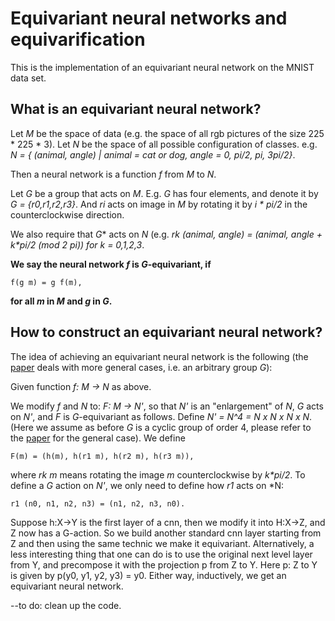 # Equivariant neural networks and equivarification
This is the implementation of an equivariant neural network on the MNIST data set.
## What is an equivariant neural network?
Let *M* be the space of data (e.g. the space of all rgb pictures of the size 225 * 225 * 3).
Let *N* be the space of all possible configuration of classes. e.g. 
*N = { (animal, angle) | animal = cat or dog, angle = 0, pi/2, pi, 3pi/2}*.

Then a neural network is a function *f* from *M* to *N*.

Let *G* be a group that acts on *M*. 
E.g. *G* has four elements, and denote it by *G = {r0,r1,r2,r3}*. And *ri* acts on image in *M* by rotating it by *i \* pi/2* in the counterclockwise direction. 

We also require that *G** acts on *N* (e.g.  *rk (animal, angle) = (animal, angle + k\*pi/2 (mod 2 pi)) for k = 0,1,2,3*.

**We say the neural network *f* is *G*-equivariant, if**
```
f(g m) = g f(m), 
```
**for all *m* in *M* and *g* in *G*.**
## How to construct an equivariant neural network?
The idea of achieving an equivariant neural network is the following (the [paper](https://arxiv.org/abs/1906.07172) deals  with more general cases, i.e. an arbitrary group *G*):

Given function *f: M -> N* as above.

We modify *f* and *N* to: 
*F: M -> N'*, so that *N'* is an "enlargement" of *N*, *G* acts on *N'*, and *F* is *G*-equivariant as follows.
Define *N' = N^4 = N *x* N *x* N *x* N*. (Here we assume as before *G* is a cyclic group of order 4, please refer to the [paper](https://arxiv.org/abs/1906.07172) for the general case).
We define 
```
F(m) = (h(m), h(r1 m), h(r2 m), h(r3 m)),
```
where *rk m* means rotating the image *m* counterclockwise by *k\*pi/2*.
To define a *G* action on *N'*, we only need to define how *r1* acts on *N:
 ```
 r1 (n0, n1, n2, n3) = (n1, n2, n3, n0).
 ```

Suppose h:X->Y is the first layer of a cnn, then we modify it into H:X->Z,
and Z now has a G-action. So we build another standard cnn layer starting from Z
and then using the same technic we make it equivariant. Alternatively, a less interesting thing that one can do is to use the original next level layer from Y, and precompose it with the projection p from Z to Y. Here p: Z to Y is given by 
p(y0, y1, y2, y3) = y0.
Either way, inductively, we get an equivariant neural network.

--to do: clean up the code.
